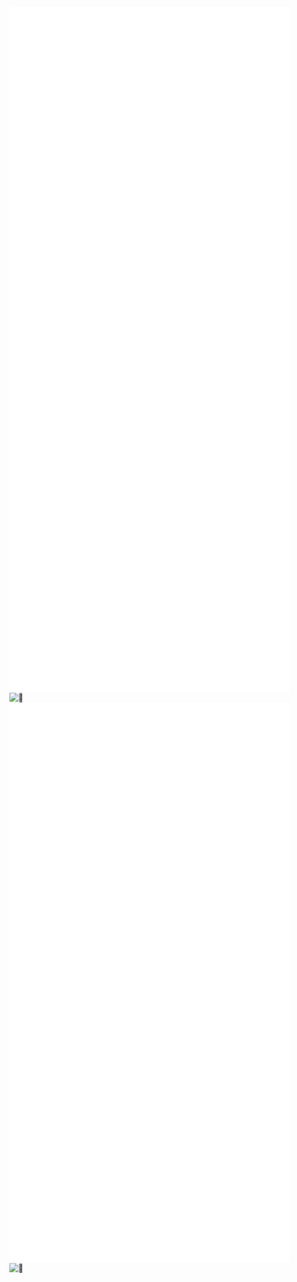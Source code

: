 <img alt="🦑" align="center" src="https://github.com/lowlighter/lowlighter/blob/master/metrics.svg">
<img alt="🦑" align="center" src="https://github.com/lowlighter/lowlighter/blob/master/metrics.plugin.topics.mastered.svg">
<img alt="🦑" align="center" src="https://github.com/lowlighter/lowlighter/blob/master/metrics.plugin.pagespeed.svg">
<img alt="🦑" align="center" src="https://github.com/lowlighter/lowlighter/blob/master/metrics.additional.svg">
<img alt="🦑" align="center" src="https://github.com/lowlighter/lowlighter/blob/master/metrics.plugin.music.playlist.svg">
<img alt="🦑" align="center" src="https://github.com/lowlighter/lowlighter/blob/master/metrics.personal.anilist.svg">
<img alt="🦑" align="center" src="https://count.getloli.com/get/@:lowlighter?theme=rule34">
